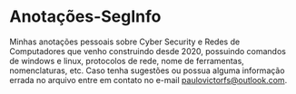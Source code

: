 # Anotações-SegInfo
Minhas anotações pessoais sobre Cyber Security e Redes de Computadores que venho construindo desde 2020, possuindo comandos de windows e linux, protocolos de rede, nome de ferramentas, nomenclaturas, etc.  Caso tenha sugestões ou possua alguma informação errada no arquivo entre em contato no e-mail paulovictorfs@outlook.com.

